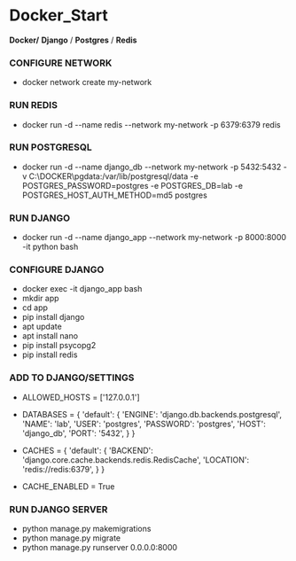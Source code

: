 # **Docker_Start**
**Docker/** **Django** / **Postgres** / **Redis**

### **CONFIGURE NETWORK**
  * docker network create my-network

### **RUN REDIS**
  * docker run -d --name redis --network my-network -p 6379:6379 redis

### **RUN POSTGRESQL**
  * docker run -d --name django_db --network my-network -p 5432:5432 -v C:\DOCKER\pgdata:/var/lib/postgresql/data -e POSTGRES_PASSWORD=postgres -e POSTGRES_DB=lab -e POSTGRES_HOST_AUTH_METHOD=md5 postgres

### **RUN DJANGO**
  * docker run -d --name django_app --network my-network -p 8000:8000 -it python bash

### **CONFIGURE DJANGO**
  * docker exec -it django_app bash
  * mkdir app
  * cd app
  * pip install django
  * apt update
  * apt install nano
  * pip install psycopg2
  * pip install redis

### **ADD TO DJANGO/SETTINGS**
  * ALLOWED_HOSTS = ['127.0.0.1']

  * DATABASES = {
    'default': {
        'ENGINE': 'django.db.backends.postgresql',
        'NAME': 'lab',
        'USER': 'postgres',
        'PASSWORD': 'postgres',
        'HOST': 'django_db',
        'PORT': '5432',
    }
}

  * CACHES = {
    'default': {
        'BACKEND': 'django.core.cache.backends.redis.RedisCache',
        'LOCATION': 'redis://redis:6379',
    }
}

  * CACHE_ENABLED = True

### **RUN DJANGO SERVER**
  * python manage.py makemigrations
  * python manage.py migrate
  * python manage.py runserver 0.0.0.0:8000
